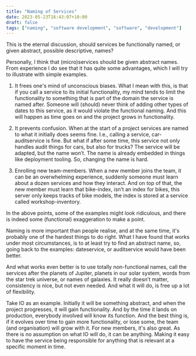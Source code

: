 ```yaml
---
title: "Naming of Services"
date: 2023-05-23T16:43:07+10:00
draft: false
tags: ["naming", "software development", "software", "development"]
---
```


This is the eternal discussion, should services be functionally named, or given abstract, possible descriptive, names? 

Personally, I think that (micro)services should be given abstract names. From experience I do see that it has quite some advantages, which I will try to illustrate with simple examples. 

1. It frees one's mind of unconscious biases. What I mean with this, is that if you call a service to its initial functionality, my mind tends to limit the functionality to something that is part of the domain the service is named after. 
Someone will (should) never think of adding other types of dates to this service, as it would violate the functional naming. And this will happen as time goes on and the project grows in functionality. 

2. It prevents confusion. When at the start of a project services are named to what it initially does seems fine. I.e., calling a service, car-auditservice is fine. But what if after some time, this service not only handles audit things for cars, but also for trucks? The service will be adapted, but the name won’t. The name is already embedded in things like deployment tooling. So, changing the name is hard. 

3. Enrolling new team-members. When a new member joins the team, it can be an overwhelming experience, suddenly someone must learn about a dozen services and how they interact. And on top of that, the new member must learn that bike-index, isn’t an index for bikes, this server only keeps tracks of bike models, the index is stored at a service called workshop-inventory. 

In the above points, some of the examples might look ridiculous, and there is indeed some (functional) exaggeration to make a point. 

Naming is more important than people realise, and at the same time, it's probably one of the hardest things to do right. What I have found that works under most circumstances, is to at least try to find an abstract name, so, going back to the examples: dateservice, or auditservice would have been better. 

And what works even better is to use totally non-functional names, call the services after the planets of Jupiter, planets in our solar system, words from the star trek universe, or names of galaxies. It really doesn’t matter, consistency is nice, but not even needed. And what it will do, is free up a lot of flexibility. 
 

Take IO as an example. Initially it will be something abstract, and when the project progresses, it will gain functionality. And by the time it lands on production, everybody involved will know its function. And the best thing is, if it evolves over time to gain more functionality, or lose some, the team (and organisation) will grow with it. For new members, it's also great. As there is no assumption on what IO will do, it can be anything. Making it easy to have the service being responsible for anything that is relevant at a specific moment in time. 
